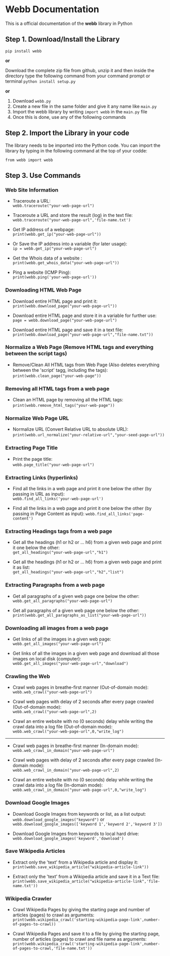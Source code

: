 # Webb Documentation
This is a official documentation of the **webb** library in Python

## **Step 1.** Download/Install the Library

`pip install webb`

**or**

Download the complete zip file from github, unzip it and then inside the directory type the following command from your command prompt or terminal
`python install setup.py`

**or**

1. Download `webb.py`
2. Create a new file in the same folder and give it any name like `main.py`
3. Import the webb library by writing `import webb` in the `main.py` file
4. Once this is done, use any of the following commands


## **Step 2.** Import the Library in your code
The library needs to be imported into the Python code. You can import the library by typing in the following command at the top of your codde:

`from webb import webb`

## **Step 3.** Use Commands
### Web Site Information
* Traceroute a URL:  
`webb.traceroute("your-web-page-url")`

* Traceroute a URL and store the result (log) in the text file:  
`webb.traceroute("your-web-page-url",'file-name.txt')`

* Get IP address of a webpage:  
`print(webb.get_ip("your-web-page-url"))`

* Or Save the IP address into a variable (for later usage):  
`ip = webb.get_ip("your-web-page-url")`

* Get the Whois data of a website :  
`print(webb.get_whois_data("your-web-page-url"))`

* Ping a website (ICMP Ping):  
`print(webb.ping('your-web-page-url'))`

### Downloading HTML Web Page
* Download entire HTML page and print it:  
`print(webb.download_page("your-web-page-url"))`

* Download entire HTML page and store it in a variable for further use:  
`page = webb.download_page("your-web-page-url")`

* Download entire HTML page and save it in a text file:  
`print(webb.download_page("your-web-page-url","file-name.txt"))`

### Normalize a Web Page (Remove HTML tags and everything between the script tags)
* Remove/Clean All HTML tags from Web Page (Also deletes everything between the 'script' tagg, including the tags):  
`print(webb.clean_page("your-web-page"))`

### Removing all HTML tags from a web page
* Clean an HTML page by removing all the HTML tags:  
`print(webb.remove_html_tags("your-web-page"))`

### Normalize Web Page URL
* Normalize URL (Convert Relative URL to absolute URL):  
`print(webb.url_normalize("your-relative-url","your-seed-page-url"))`

### Extracting Page Title
* Print the page title:  
`webb.page_title("your-web-page-url")`

### Extracting Links (hyperlinks)
* Find all the links in a web page and print it one below the other (by passing in URL as input):  
`webb.find_all_links('your-web-page-url')`

* Find all the links in a web page and print it one below the other (by passing in Page Content as input): 
`webb.find_all_links('page-content')`

### Extracting Headings tags from a web page
* Get all the headings (h1 or h2 or ... h6) from a given web page and print it one below the other:  
`get_all_headings("your-web-page-url","h1")`

* Get all the headings (h1 or h2 or ... h6) from a given web page and print it as list:  
`get_all_headings("your-web-page-url","h2","list")`

### Extracting Paragraphs from a web page
* Get all paragraphs of a given web page one below the other:  
`webb.get_all_paragraphs("your-web-page-url")`

* Get all paragraphs of a given web page one below the other:  
`print(webb.get_all_paragraphs_as_list("your-web-page-url"))`

### Downloading all images from a web page
* Get links of all the images in a given web page:  
`webb.get_all_images("your-web-page-url")`

* Get links of all the images in a given web page and download all those images on local disk (computer):  
`webb.get_all_images("your-web-page-url","download")`

### Crawling the Web
* Crawl web pages in breathe-first manner (Out-of-domain mode):  
`webb.web_crawl("your-web-page-url")`

* Crawl web pages with delay of 2 seconds after every page crawled (Out-of-domain mode):  
`webb.web_crawl("your-web-page-url",2)`

* Crawl an entire website with no (0 seconds) delay while writing the crawl data into a log file (Out-of-domain mode):  
`webb.web_crawl("your-web-page-url",0,"write_log")`

----------

* Crawl web pages in breathe-first manner (In-domain mode):  
`webb.web_crawl_in_domain("your-web-page-url")`

* Crawl web pages with delay of 2 seconds after every page crawled (In-domain mode):  
`webb.web_crawl_in_domain("your-web-page-url",2)`

* Crawl an entire website with no (0 seconds) delay while writing the crawl data into a log file (In-domain mode):  
`webb.web_crawl_in_domain("your-web-page-url",0,"write_log")`

### Download Google Images
* Download Google Images from keywords or list, as a list output:  
`webb.download_google_images("keyword")`  or `webb.download_google_images(['keyword 1','keyword 2','keyword 3'])`

* Download Google Images from keywords to local hard drive:  
`webb.download_google_images('keyword','download')`

### Save Wikipedia Articles
* Extract only the 'text' from a Wikipedia article and display it:  
`print(webb.save_wikipedia_article("wikipedia-article-link"))`

* Extract only the 'text' from a Wikipedia article and save it in a Text file:  
`print(webb.save_wikipedia_article("wikipedia-article-link",'file-name.txt'))`

### Wikipedia Crawler
* Crawl Wikipedia Pages by giving the starting page and number of articles (pages) to crawl as arguments:  
`print(webb.wikipedia_crawl('starting-wikipedia-page-link',number-of-pages-to-crawl))`

* Crawl Wikipedia Pages and save it to a file by giving the starting page, number of articles (pages) to crawl and file name as arguments: 
`print(webb.wikipedia_crawl('starting-wikipedia-page-link',number-of-pages-to-crawl,'file-name.txt'))`
